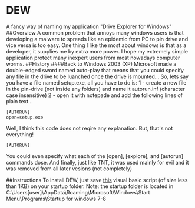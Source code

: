 # DEW
A fancy way of naming my application "Drive Explorer for Windows"
##Overview
A common problem that annoys many windows users is that developing a malware to spreads like an epidemic from PC to pin drive and vice versa is too easy. One thing I like the most about windows is that as a developer, it supplies me by extra more power.
I hope my extremely simple application protect many inexpert users from most nowadays computer worms.
##History
####Back to Windows 2003 (XP)
Microsoft made a double-edged sword named auto-play that means that you could specify any file in the drive to be luanched once the drive is mounted... So, lets say you have a file named setup.exe, all you have to do is:
1 - create a new file in the pin-drive (not inside any folders) and name it autorun.inf (character case insensitive)
2 - open it with notepade and add the following lines of plain text...
```
[AUTORUN]
open=setup.exe
```

Well, I think this code does not reqire any explanation. But, that's not everything!
```
[AUTORUN]

```
You could even specify what each of the [open], [explore], and  [autorun] commands dose. And finally, just like TNT, it was used mainly for evil and it was removed from all later vesions (not completely)


##Instructions
To install DEW, just save [this](DEW.vbs) visual basic script (of size less than 1KB) on your startup folder.
Note: the startup folder is located in C:\Users\[user]\AppData\Roaming\Microsoft\Windows\Start Menu\Programs\Startup for windows 7-8
